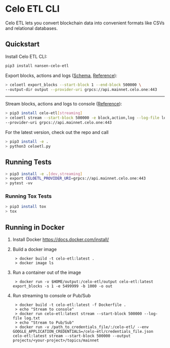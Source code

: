 # Celo ETL CLI


Celo ETL lets you convert blockchain data into convenient formats like CSVs and relational databases.

## Quickstart

Install Celo ETL CLI:

```bash
pip3 install nansen-celo-etl
```

Export blocks, actions and logs ([Schema](../docs/schema.md), [Reference](../docs/commands.md)):

```bash
> celoetl export_blocks --start-block 1 --end-block 500000 \
--output-dir output --provider-uri grpcs://api.mainnet.celo.one:443
```

---

Stream blocks, actions and logs to console ([Reference](../docs/commands.md#stream)):

```bash
> pip3 install celo-etl[streaming]
> celoetl stream --start-block 500000 -e block,action,log --log-file log.txt \
--provider-uri grpcs://api.mainnet.celo.one:443
```

For the latest version, check out the repo and call 
```bash
> pip3 install -e . 
> python3 celoetl.py
```

## Running Tests

```bash
> pip3 install -e .[dev,streaming]
> export CELOETL_PROVIDER_URI=grpcs://api.mainnet.celo.one:443
> pytest -vv
```

### Running Tox Tests

```bash
> pip3 install tox
> tox
```

## Running in Docker

1. Install Docker https://docs.docker.com/install/

2. Build a docker image
        
        > docker build -t celo-etl:latest .
        > docker image ls
        
3. Run a container out of the image

        > docker run -v $HOME/output:/celo-etl/output celo-etl:latest export_blocks -s 1 -e 5499999 -b 1000 -o out

4. Run streaming to console or Pub/Sub

        > docker build -t celo-etl:latest -f Dockerfile .
        > echo "Stream to console"
        > docker run celo-etl:latest stream --start-block 500000 --log-file log.txt
        > echo "Stream to Pub/Sub"
        > docker run -v /path_to_credentials_file/:/celo-etl/ --env GOOGLE_APPLICATION_CREDENTIALS=/celo-etl/credentials_file.json celo-etl:latest stream --start-block 500000 --output projects/<your-project>/topics/mainnet

